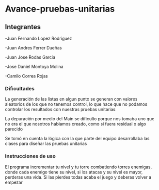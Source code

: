 # Avance-pruebas-unitarias

## Integrantes

-Juan Fernando Lopez Rodriguez

-Juan Andres Ferrer Dueñas

-Juan Jose Rodas Garcia

-Jose Daniel Montoya Molina

-Camilo Correa Rojas

### Dificultades

La generación de las listas en algun punto se generan con valores aleatorios de los que no tenemos control, lo que hace que no podamos controlar los resultados con nuestras pruebas unitarias

La depuración por medio del Main se dificulto porque nos tomaba uno que no era el que nosotros habiamos creado, como si fuera residual o algo parecido

Se tomó en cuenta la lógica con la que parte del equipo desarrollaba las clases para diseñar las pruebas unitarias 

### Instrucciones de uso

El programa incrementar tu nivel y tu torre combatiendo torres enemigas, donde cada enemigo tiene su nivel, si los atacas y su nivel es mayor, perderas una vida. Si las pierdes todas acaba el juego y deberas volver a empezar

